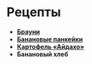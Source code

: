 # Рецепты

- [**Брауни**](brownie.md)
- [**Банановые панкейки**](banana_pancakes.md)
- [**Картофель «Айдахо»**](idaho_potatoes.md)
- **Банановый хлеб**

